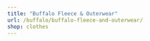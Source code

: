 ```yaml
---
title: "Buffalo Fleece & Outerwear"
url: /buffalo/buffalo-fleece-and-outerwear/
shop: clothes
---
```

